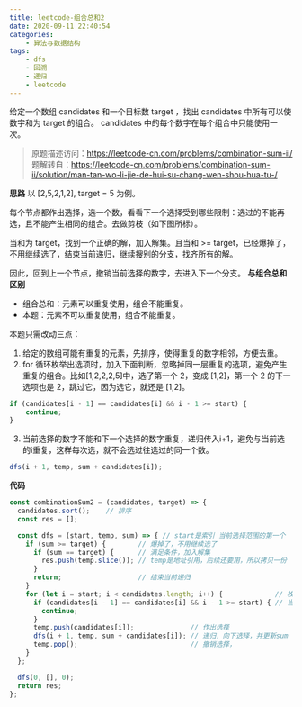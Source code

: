 ```yaml
---
title: leetcode-组合总和2
date: 2020-09-11 22:40:54
categories:
    - 算法与数据结构
tags:
    - dfs
    - 回溯
    - 递归
    - leetcode
---
```

给定一个数组 candidates 和一个目标数 target ，找出 candidates 中所有可以使数字和为 target 的组合。
candidates 中的每个数字在每个组合中只能使用一次。
<!--more-->
> 原题描述访问：https://leetcode-cn.com/problems/combination-sum-ii/
> 题解转自：https://leetcode-cn.com/problems/combination-sum-ii/solution/man-tan-wo-li-jie-de-hui-su-chang-wen-shou-hua-tu-/

**思路**
以 [2,5,2,1,2], target = 5 为例。

每个节点都作出选择，选一个数，看看下一个选择受到哪些限制：选过的不能再选，且不能产生相同的组合。去做剪枝（如下图所标）。

当和为 target，找到一个正确的解，加入解集。且当和 >= target，已经爆掉了，不用继续选了，结束当前递归，继续搜别的分支，找齐所有的解。

因此，回到上一个节点，撤销当前选择的数字，去进入下一个分支。
**与组合总和区别**
- 组合总和：元素可以重复使用，组合不能重复。
- 本题：元素不可以重复使用，组合不能重复。

本题只需改动三点：
1. 给定的数组可能有重复的元素，先排序，使得重复的数字相邻，方便去重。
2. for 循环枚举出选项时，加入下面判断，忽略掉同一层重复的选项，避免产生重复的组合。比如[1,2,2,2,5]中，选了第一个 2，变成 [1,2]，第一个 2 的下一选项也是 2，跳过它，因为选它，就还是 [1,2]。
```javascript
if (candidates[i - 1] == candidates[i] && i - 1 >= start) {
    continue;
}
```
3. 当前选择的数字不能和下一个选择的数字重复，递归传入i+1，避免与当前选的i重复，这样每次选，就不会选过往选过的同一个数。
```javascript
dfs(i + 1, temp, sum + candidates[i]);
```
**代码**
```javascript
const combinationSum2 = (candidates, target) => {
  candidates.sort();    // 排序
  const res = [];

  const dfs = (start, temp, sum) => { // start是索引 当前选择范围的第一个
    if (sum >= target) {        // 爆掉了，不用继续选了
      if (sum == target) {      // 满足条件，加入解集
        res.push(temp.slice()); // temp是地址引用，后续还要用，所以拷贝一份
      }
      return;                   // 结束当前递归
    }
    for (let i = start; i < candidates.length; i++) {             // 枚举出选择
      if (candidates[i - 1] == candidates[i] && i - 1 >= start) { // 当前选项和隔壁选项一样，跳过
        continue;
      }
      temp.push(candidates[i]);              // 作出选择
      dfs(i + 1, temp, sum + candidates[i]); // 递归，向下选择，并更新sum
      temp.pop();                            // 撤销选择，
    }
  };

  dfs(0, [], 0);
  return res;
};
```